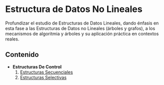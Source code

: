 # Estructura de Datos No Lineales

Profundizar el estudio de Estructuras de Datos Lineales, dando énfasis en esta fase a las Estructuras de Datos no Lineales (árboles y grafos), a los mecanismos de algoritmia y árboles y su aplicación práctica en contextos reales.

## Contenido

- **Estructuras De Control**
  1. [Estructuras Secuenciales](https://github.com/iamcarlosmunoz/estructura-de-datos-no-lineales/tree/main/estructuras-de-control/estructuras-secuenciales)
  2. [Estructuras Selectivas](https://github.com/iamcarlosmunoz/estructura-de-datos-no-lineales/tree/main/estructuras-de-control/estructuras-selectivas)
